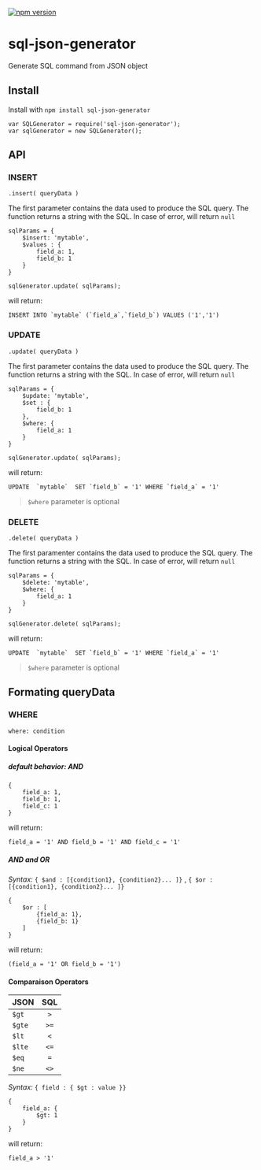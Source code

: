 [![npm version](https://badge.fury.io/js/sql-json-generator.svg)](https://badge.fury.io/js/sql-json-generator)

# sql-json-generator

Generate SQL command from JSON object

## Install

Install with `npm install sql-json-generator`

```
var SQLGenerator = require('sql-json-generator');
var sqlGenerator = new SQLGenerator();
```

## API


### INSERT

`.insert( queryData )`

The first parameter contains the data used to produce the SQL query.
The function returns a string with the SQL. In case of error, will return ``null``

```
sqlParams = {
    $insert: 'mytable',
    $values : {
        field_a: 1,
        field_b: 1
    }
}

sqlGenerator.update( sqlParams);
```

will return:

```
INSERT INTO `mytable` (`field_a`,`field_b`) VALUES ('1','1')
```

### UPDATE

`.update( queryData )`

The first parameter contains the data used to produce the SQL query.
The function returns a string with the SQL. In case of error, will return ``null``

```
sqlParams = {
    $update: 'mytable',
    $set : {
        field_b: 1
    },
    $where: {
        field_a: 1
    }
}

sqlGenerator.update( sqlParams);
```

will return:

```
UPDATE  `mytable`  SET `field_b` = '1' WHERE `field_a` = '1'
```

> ``$where`` parameter is optional

### DELETE

`.delete( queryData )`

The first paramenter contains the data used to produce the SQL query.
The function returns a string with the SQL. In case of error, will return ``null``

```
sqlParams = {
    $delete: 'mytable',
    $where: {
        field_a: 1
    }
}

sqlGenerator.delete( sqlParams);
```

will return:

```
UPDATE  `mytable`  SET `field_b` = '1' WHERE `field_a` = '1'
```

> ``$where`` parameter is optional

## Formating queryData


### WHERE

``where: condition``

#### Logical Operators

##### default behavior: AND

```
{
    field_a: 1,
    field_b: 1,
    field_c: 1
}
```

will return:

```
field_a = '1' AND field_b = '1' AND field_c = '1'
```

##### AND and OR

*Syntax:* ``{ $and : [{condition1}, {condition2}... ]}`` , ``{ $or : [{condition1}, {condition2}... ]}``

```
{
    $or : [
        {field_a: 1},
        {field_b: 1}
    ]
}
```
will return:

```
(field_a = '1' OR field_b = '1')
```

#### Comparaison Operators


|    JSON  |     SQL       |
|----------|:-------------:|
| ``$gt`` | ``>`` |
| ``$gte`` |    ``>=``   |
| ``$lt`` |    ``<``   |
| ``$lte`` |    ``<=``   |
| ``$eq`` |    ``=``   |
| ``$ne`` |    ``<>``   |

*Syntax:* ``{ field : { $gt : value }}``

```
{
    field_a: {
        $gt: 1
    }
}
```


will return:

```
field_a > '1'
```